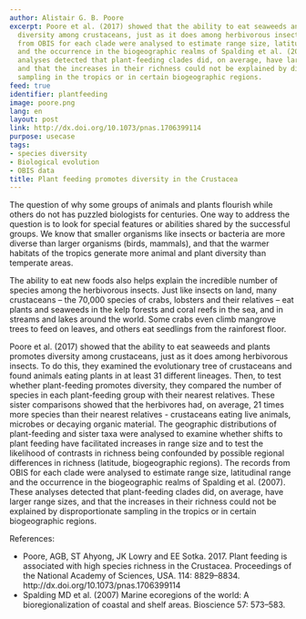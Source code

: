 ```yaml
---
author: Alistair G. B. Poore
excerpt: Poore et al. (2017) showed that the ability to eat seaweeds and plants promotes
  diversity among crustaceans, just as it does among herbivorous insects. The records
  from OBIS for each clade were analysed to estimate range size, latitudinal range
  and the occurrence in the biogeographic realms of Spalding et al. (2007). These
  analyses detected that plant-feeding clades did, on average, have larger range sizes,
  and that the increases in their richness could not be explained by disproportionate
  sampling in the tropics or in certain biogeographic regions.
feed: true
identifier: plantfeeding
image: poore.png
lang: en
layout: post
link: http://dx.doi.org/10.1073/pnas.1706399114
purpose: usecase
tags:
- species diversity
- Biological evolution
- OBIS data
title: Plant feeding promotes diversity in the Crustacea
---
```


<p>The question of why some groups of animals and plants flourish while others do not has puzzled biologists for centuries. One way to address the question is to look for special features or abilities shared by the successful groups. We know that smaller organisms like insects or bacteria are more diverse than larger organisms (birds, mammals), and that the warmer habitats of the tropics generate more animal and plant diversity than temperate areas.</p>

<p>The ability to eat new foods also helps explain the incredible number of species among the herbivorous insects. Just like insects on land, many crustaceans – the 70,000 species of crabs, lobsters and their relatives – eat plants and seaweeds in the kelp forests and coral reefs in the sea, and in streams and lakes around the world. Some crabs even climb mangrove trees to feed on leaves, and others eat seedlings from the rainforest floor.</p>

<p>Poore et al. (2017) showed that the ability to eat seaweeds and plants promotes diversity among crustaceans, just as it does among herbivorous insects. To do this, they examined the evolutionary tree of crustaceans and found animals eating plants in at least 31 different lineages. Then, to test whether plant-feeding promotes diversity, they compared the number of species in each plant-feeding group with their nearest relatives. These sister comparisons showed that the herbivores had, on average, 21 times more species than their nearest relatives - crustaceans eating live animals, microbes or decaying organic material.
The geographic distributions of plant-feeding and sister taxa were analysed to examine whether shifts to plant feeding have facilitated increases in range size and to test the likelihood of contrasts in richness being confounded by possible regional differences in richness (latitude, biogeographic regions). The records from OBIS for each clade were analysed to estimate range size, latitudinal range and the occurrence in the biogeographic realms of Spalding et al. (2007). These analyses detected that plant-feeding clades did, on average, have larger range sizes, and that the increases in their richness could not be explained by disproportionate sampling in the tropics or in certain biogeographic regions.</p>

References:
<ul>
<li>Poore, AGB, ST Ahyong, JK Lowry and EE Sotka. 2017. Plant feeding is associated with high species richness in the Crustacea. Proceedings of the National Academy of Sciences, USA. 114: 8829–8834. http://dx.doi.org/10.1073/pnas.1706399114</li>
<li>Spalding MD et al. (2007) Marine ecoregions of the world: A bioregionalization of coastal and shelf areas. Bioscience 57: 573–583.</li>
</ul>